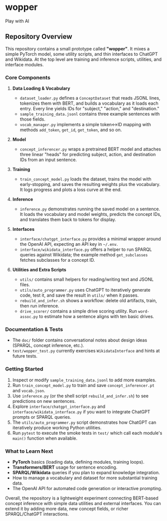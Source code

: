 # wopper
Play with AI

## Repository Overview

This repository contains a small prototype called **"wopper"**. It mixes a
simple PyTorch model, some utility scripts, and thin interfaces to ChatGPT and
Wikidata. At the top level are training and inference scripts, utilities, and
interface modules.

### Core Components

1. **Data Loading & Vocabulary**
   - `dataset_loader.py` defines a `ConceptDataset` that reads JSONL lines,
     tokenizes them with BERT, and builds a vocabulary as it loads each entry.
     Every line yields IDs for "subject," "action," and "destination."
   - `sample_training_data.jsonl` contains three example sentences with those
     fields.
   - `vocab_manager.py` implements a simple token↔ID mapping with methods
     `add_token`, `get_id`, `get_token`, and so on.

2. **Model**
   - `concept_inferencer.py` wraps a pretrained BERT model and attaches three
     linear "heads" for predicting subject, action, and destination IDs from an
     input sentence.

3. **Training**
   - `train_concept_model.py` loads the dataset, trains the model with
     early-stopping, and saves the resulting weights plus the vocabulary. It
     logs progress and plots a loss curve at the end.

4. **Inference**
   - `inference.py` demonstrates running the saved model on a sentence. It
     loads the vocabulary and model weights, predicts the concept IDs, and
     translates them back to tokens for display.

5. **Interfaces**
   - `interface/chatgpt_interface.py` provides a minimal wrapper around the
     OpenAI API, expecting an API key in `~/.env`.
   - `interface/wikidata_interface.py` offers a helper to run SPARQL queries
     against Wikidata; the example method `get_subclasses` fetches subclasses
     for a concept ID.

6. **Utilities and Extra Scripts**
   - `utils/` contains small helpers for reading/writing text and JSONL files.
   - `utils/auto_programmer.py` uses ChatGPT to iteratively generate code, test it,
     and save the result in `utils/` when it passes.
   - `rebuild_and_infer.sh` shows a workflow: delete old artifacts, train, then
     run inference.
   - `drive_scorer/` contains a simple drive scoring utility. Run
     `word-assoc.py` to estimate how a sentence aligns with ten basic drives.

### Documentation & Tests

- The `doc/` folder contains conversational notes about design ideas (SPARQL,
  concept inference, etc.).
- `test/wopper_test.py` currently exercises `WikidataInterface` and hints at
  future tests.

### Getting Started

1. Inspect or modify `sample_training_data.jsonl` to add more examples.
2. Run `train_concept_model.py` to train and save `concept_inferencer.pt` and
   `vocab.json`.
3. Use `inference.py` (or the shell script `rebuild_and_infer.sh`) to see
   predictions on new sentences.
4. Explore `interface/chatgpt_interface.py` and
   `interface/wikidata_interface.py` if you want to integrate ChatGPT prompts or
   SPARQL queries.
5. The `utils/auto_programmer.py` script demonstrates how ChatGPT can
   iteratively produce working Python utilities.
6. Run `pytest` to execute the smoke tests in `test/` which call each module's
   `main()` function when available.

### What to Learn Next

- **PyTorch** basics (loading data, defining modules, training loops).
- **Transformers/BERT** usage for sentence encoding.
- **SPARQL/Wikidata** queries if you plan to expand knowledge integration.
- How to manage a vocabulary and dataset for more substantial training data.
- The OpenAI API for automated code generation or interactive prompting.

Overall, the repository is a lightweight experiment connecting BERT-based
concept inference with simple data utilities and external interfaces. You can
extend it by adding more data, new concept fields, or richer SPARQL/ChatGPT
interactions.
